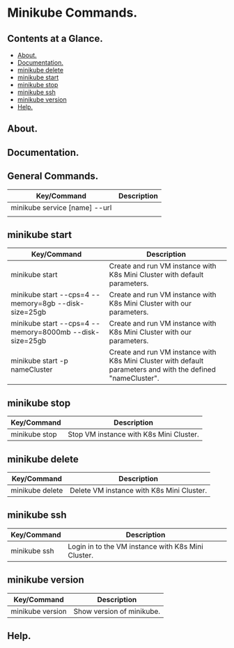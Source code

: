 # Minikube Commands.





## Contents at a Glance.
* [About.](#about)
* [Documentation.](#documentation)
* [minikube delete](#minikube-delete)
* [minikube start](#minikube-start)
* [minikube stop](#minikube-stop)
* [minikube ssh](#minikube-ssh)
* [minikube version](#minikube-version)
* [Help.](#help)





## About.





## Documentation.





## General Commands.

| Key/Command                                                        | Description                                                                                                        |
| ------------------------------------------------------------------ | ------------------------------------------------------------------------------------------------------------------ |
| minikube service [name] --url                                      |                                                                                                                    |
|                                                                    |                                                                                                                    |





## minikube start 

| Key/Command                                                        | Description                                                                                                        |
| ------------------------------------------------------------------ | ------------------------------------------------------------------------------------------------------------------ |
| minikube start                                                     | Create and run VM instance with K8s Mini Cluster with default parameters.                                          |
| minikube start --cps=4 --memory=8gb --disk-size=25gb               | Create and run VM instance with K8s Mini Cluster with our parameters.                                              |
| minikube start --cps=4 --memory=8000mb --disk-size=25gb            | Create and run VM instance with K8s Mini Cluster with our parameters.                                              |
| minikube start -p nameCluster                                      | Create and run VM instance with K8s Mini Cluster with default parameters and with the defined "nameCluster".       |





## minikube stop

| Key/Command                                                        | Description                                                             |
| ------------------------------------------------------------------ | ----------------------------------------------------------------------- |
| minikube stop                                                      | Stop VM instance with K8s Mini Cluster.                                 |





## minikube delete

| Key/Command                                                        | Description                                                             |
| ------------------------------------------------------------------ | ----------------------------------------------------------------------- |
| minikube delete                                                    | Delete VM instance with K8s Mini Cluster.                               |





## minikube ssh

| Key/Command                                                        | Description                                                             |
| ------------------------------------------------------------------ | ----------------------------------------------------------------------- |
| minikube ssh                                                       | Login in to the VM instance with K8s Mini Cluster.                      |




## minikube version

| Key/Command                                                        | Description                                                             |
| ------------------------------------------------------------------ | ----------------------------------------------------------------------- |
| minikube version                                                   | Show version of minikube.                                               |




## Help.
